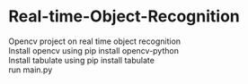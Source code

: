 # Real-time-Object-Recognition
Opencv project on real time object recognition <br>
Install opencv using pip install opencv-python <br>
Install tabulate using pip install tabulate <br>
run main.py 
